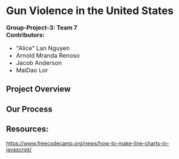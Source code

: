 # Gun Violence in the United States
<font size="3">**Group-Project-3: Team 7**  
**Contributors:**
- "Alice" Lan Nguyen
- Arnold Mranda Renoso
- Jacob Anderson
-  MaiDao Lor 
</font>

## Project Overview

## Our Process

## Resources:
https://www.freecodecamp.org/news/how-to-make-line-charts-in-javascript/
